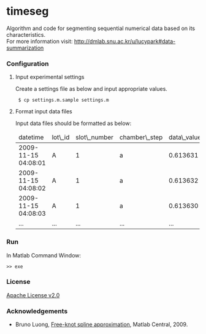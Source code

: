 # timeseg

Algorithm and code for segmenting sequential numerical data based on its characteristics.<br>
For more information visit: http://dmlab.snu.ac.kr/u/lucypark#data-summarization


### Configuration

1. Input experimental settings

    Create a settings file as below and input appropriate values.

        $ cp settings.m.sample settings.m

1. Format input data files

    Input data files should be formatted as below:

    <table>
    <thead>
        <tr>
            <td>datetime</td>
            <td>lot\_id</td>
            <td>slot\_number</td>
            <td>chamber\_step</td>
            <td>data\_value</td>
        </tr>
    </thead>
    <tbody>
        <tr><td>2009-11-15 04:08:01</td><td>A</td><td>1</td><td>a</td><td>0.613631</td></tr>
        <tr><td>2009-11-15 04:08:02</td><td>A</td><td>1</td><td>a</td><td>0.613632</td></tr>
        <tr><td>2009-11-15 04:08:03</td><td>A</td><td>1</td><td>a</td><td>0.613630</td></tr>
        <tr><td>...</td><td>...</td><td>...</td><td>...</td><td>...</td></tr>
    </tbody>
    </table>

### Run

In Matlab Command Window:

    >> exe

### License

[Apache License v2.0](http://www.apache.org/licenses/LICENSE-2.0)

### Acknowledgements

- Bruno Luong, [Free-knot spline approximation](http://www.mathworks.co.kr/matlabcentral/fileexchange/25872-free-knot-spline-approximation), Matlab Central, 2009.
